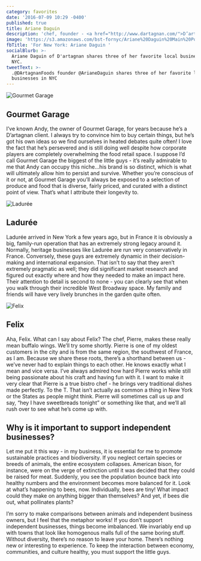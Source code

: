 ```yaml
---
category: favorites
date: '2016-07-09 10:29 -0400'
published: true
title: Ariane Daguin
description: 'chef, founder - <a href="http://www.dartagnan.com/">D’artagnan</a>'
image: 'https://s3.amazonaws.com/bst-fornyc/Ariane%20Daguin%20Main%20Portrait.jpg'
fbTitle: 'For New York: Ariane Daguin '
socialBlurb: >-
  Ariane Daguin of D'artagnan shares three of her favorite local businesses in
  NYC.
tweetText: >-
  .@DArtagnanFoods founder @ArianeDaguin shares three of her favorite local
  businesses in NYC
---
```

![Gourmet Garage](https://s3.amazonaws.com/bst-fornyc/Ariane%20Daguin%20Gourmet%20Garage.jpg)
## Gourmet Garage
I’ve known Andy, the owner of Gourmet Garage, for years because he’s a D’artagnan client. I always try to convince him to buy certain things, but he’s got his own ideas so we find ourselves in heated debates quite often! I love the fact that he’s persevered and is still doing well despite how corporate players are completely overwhelming the food retail space. I suppose I’d call Gourmet Garage the biggest of the little guys - it’s really admirable to me that Andy can occupy this niche...his brand is so distinct, which is what will ultimately allow him to persist and survive. Whether you’re conscious of it or not, at Gourmet Garage you’ll always be exposed to a selection of produce and food that is diverse, fairly priced, and curated with a distinct point of view. That’s what I attribute their longevity to.

![Ladurée](https://s3.amazonaws.com/bst-fornyc/Ariane%20Daguin%20Laduree.jpg)
## Ladurée
Ladurée arrived in New York a few years ago, but in France it is obviously a big, family-run operation that has an extremely strong legacy around it. Normally, heritage businesses like Ladurée are run very conservatively in France. Conversely, these guys are extremely dynamic in their decision-making and international expansion. That isn’t to say that they aren’t extremely pragmatic as well; they did significant market research and figured out exactly where and how they needed to make an impact here. Their attention to detail is second to none - you can clearly see that when you walk through their incredible West Broadway space. My family and friends will have very lively brunches in the garden quite often. 

![Felix](https://s3.amazonaws.com/bst-fornyc/Ariane%20Daguin%20Felix.jpg)
## Felix
Aha, Felix. What can I say about Felix? The chef, Pierre, makes these really mean buffalo wings. We’ll try some shortly. Pierre is one of my oldest customers in the city and is from the same region, the southwest of France, as I am. Because we share these roots, there’s a shorthand between us - we’ve never had to explain things to each other. He knows exactly what I mean and vice versa. I’ve always admired how hard Pierre works while still being passionate about his craft and having fun with it. I want to make it very clear that Pierre is a true bistro chef - he brings very traditional dishes made perfectly. To the T. That isn’t actually as common a thing in New York or the States as people might think. Pierre will sometimes call us up and say, “hey I have sweetbreads tonight” or something like that, and we’ll all rush over to see what he’s come up with. 

## Why is it important to support independent businesses?
Let me put it this way - in my business, it is essential for me to promote sustainable practices and biodiversity. If you neglect certain species or breeds of animals, the entire ecosystem collapses. American bison, for instance, were on the verge of extinction until it was decided that they could be raised for meat. Suddenly, you see the population bounce back into healthy numbers and the environment becomes more balanced for it. Look at what’s happening to bees, now. Individually, bees are tiny! What impact could they make on anything bigger than themselves? And yet, if bees die out, what pollinates plants? 

I’m sorry to make comparisons between animals and independent business owners, but I feel that the metaphor works! If you don’t support independent businesses, things become imbalanced. We invariably end up with towns that look like homogenous malls full of the same boring stuff. Without diversity, there’s no reason to leave your home. There’s nothing new or interesting to experience. To keep the interaction between economy, communities, and culture healthy, you must support the little guys.
